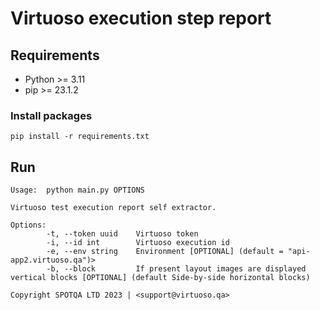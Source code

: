 # Virtuoso execution step report

## Requirements
- Python >= 3.11
- pip >= 23.1.2

### Install packages
```console
pip install -r requirements.txt
```

## Run
```console
Usage:  python main.py OPTIONS

Virtuoso test execution report self extractor.

Options:
        -t, --token uuid    Virtuoso token
        -i, --id int        Virtuoso execution id
        -e, --env string    Environment [OPTIONAL] (default = "api-app2.virtuoso.qa")>
        -b, --block         If present layout images are displayed vertical blocks [OPTIONAL] (default Side-by-side horizontal blocks)

Copyright SPOTQA LTD 2023 | <support@virtuoso.qa>
```
